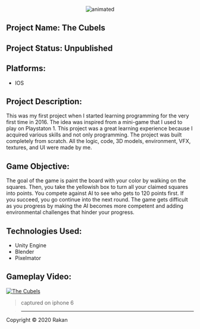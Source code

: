 
<p align="center">
  <img src="https://user-images.githubusercontent.com/57303814/101992248-ac4d2600-3c66-11eb-8b7f-d30009032a8f.gif" alt="animated" />
</p>

## Project Name:  The Cubels

## Project Status:  Unpublished

## Platforms: 
-  IOS

## Project Description:

 This was my first project when I started learning programming for the very first time in 2016. The idea was inspired from a mini-game that I used to play on Playstaton 1. This project was a great learning experience because I acquired various skills and not only programming. The project was built completely from scratch. All the logic, code, 3D models, environment, VFX, textures, and UI were made by me.
 
 
 
## Game Objective: 
The goal of the game is paint the board with your color by walking on the squares. Then, you take the yellowish box to turn all your claimed squares into points. You compete against AI to see who gets to 120 points first. If you succeed, you go continue into the next round. The game gets difficult as you progress by making the AI becomes more competent and adding environmental challenges that hinder your progress.


## Technologies Used:
- Unity Engine 
- Blender
- Pixelmator


## Gameplay Video:


[![The Cubels](http://img.youtube.com/vi/UwAdS2VjKes/0.jpg)](http://www.youtube.com/watch?v=UwAdS2VjKes "The Cubels")

> captured on iphone 6


> -------------------------

Copyright © 2020 Rakan


